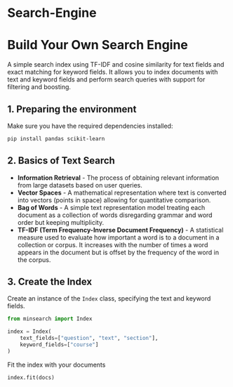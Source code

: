 # Search-Engine

# Build Your Own Search Engine

A simple search index using TF-IDF and cosine similarity for text fields and exact matching for keyword fields. It allows you to index documents with text and keyword fields and perform search queries with support for filtering and boosting.


## 1. Preparing the environment

Make sure you have the required dependencies installed:

```bash
pip install pandas scikit-learn
```


## 2. Basics of Text Search

- **Information Retrieval** - The process of obtaining relevant information from large datasets based on user queries.
- **Vector Spaces** - A mathematical representation where text is converted into vectors (points in space) allowing for quantitative comparison.
- **Bag of Words** - A simple text representation model treating each document as a collection of words disregarding grammar and word order but keeping multiplicity.
- **TF-IDF (Term Frequency-Inverse Document Frequency)** - A statistical measure used to evaluate how important a word is to a document in a collection or corpus. It increases with the number of times a word appears in the document but is offset by the frequency of the word in the corpus.


## 3.   Create the Index

Create an instance of the `Index` class, specifying the text and keyword fields.


```python
from minsearch import Index

index = Index(
    text_fields=["question", "text", "section"],
    keyword_fields=["course"]
)
```

Fit the index with your documents

```python
index.fit(docs)
```
